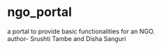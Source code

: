 # ngo_portal

a portal to provide basic functionalities for an NGO.
<br>
author- Srushti Tambe and Disha Sanguri

